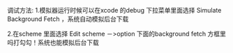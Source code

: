 调试方法:
1.模拟器运行时候可以在xcode 的debug 下拉菜单里面选择 Simulate Background Fetch ，系统自动模拟后台下载

2.在scheme 里面选择 Edit scheme －>option  下面的background fetch 方框里吗打勾勾！系统也能模拟后台下载
